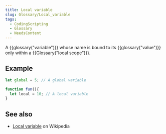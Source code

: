 ```yaml
---
title: Local variable
slug: Glossary/Local_variable
tags:
  - CodingScripting
  - Glossary
  - NeedsContent
---
```

A {{glossary("variable")}} whose name is bound to its {{glossary("value")}} only within a {{Glossary("local scope")}}.

## Example

```js
let global = 5; // A global variable

function fun(){
  let local = 10; // A local variable
}
```

## See also

- [Local variable](https://en.wikipedia.org/wiki/Local_variable) on Wikipedia
